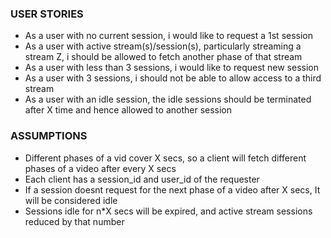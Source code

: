 ### USER STORIES

- As a user with no current session, i would like to request a 1st session
- As a user with active stream(s)/session(s), particularly streaming a stream Z, i should be allowed to fetch another phase of that stream
- As a user with less than 3 sessions, i would like to request new session
- As a user with 3 sessions, i should not be able to allow access to a third stream
- As a user with an idle session, the idle sessions should be terminated after X time and hence allowed to another session

### ASSUMPTIONS

- Different phases of a vid cover X secs, so a client will fetch different phases of a video after every X secs
- Each client has a session_id and user_id of the requester
- If a session doesnt request for the next phase of a video after X secs, It will be considered idle
- Sessions idle for n\*X secs will be expired, and active stream sessions reduced by that number
